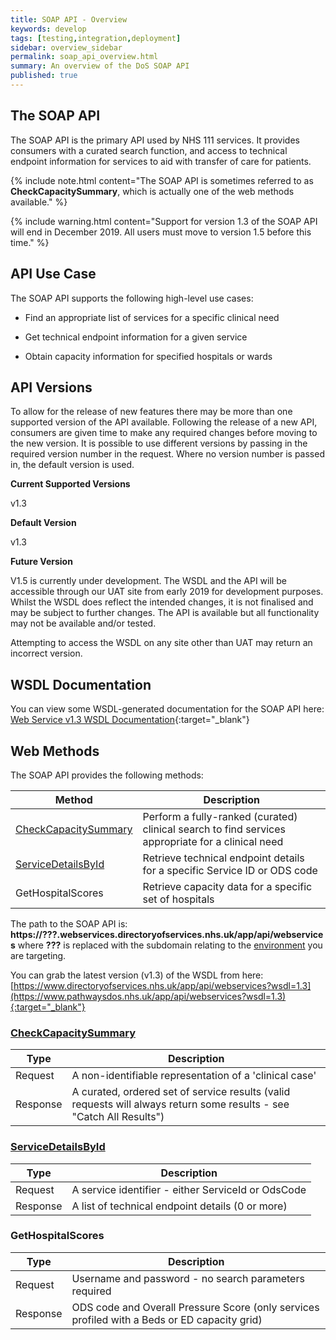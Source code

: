 ```yaml
---
title: SOAP API - Overview
keywords: develop
tags: [testing,integration,deployment]
sidebar: overview_sidebar
permalink: soap_api_overview.html
summary: An overview of the DoS SOAP API
published: true
---
```


## The SOAP API ##

The SOAP API is the primary API used by NHS 111 services. It provides consumers with a curated search function, and access to technical endpoint information for services to aid with transfer of care for patients.

{% include note.html content="The SOAP API is sometimes referred to as **CheckCapacitySummary**, which is actually one of the web methods available." %}

{% include warning.html content="Support for version 1.3 of the SOAP API will end in December 2019. All users must move to version 1.5 before this time." %}

## API Use Case ##

The SOAP API supports the following high-level use cases:

* Find an appropriate list of services for a specific clinical need

* Get technical endpoint information for a given service

* Obtain capacity information for specified hospitals or wards

## API Versions ##

To allow for the release of new features there may be more than one supported version of the API available. Following the release of a new API, consumers are given time to make any required changes before moving to the new version. It is possible to use different versions by passing in the required version number in the request. Where no version number is passed in, the default version is used.

**Current Supported Versions**

v1.3


**Default Version**

v1.3

**Future Version**

V1.5 is currently under development. The WSDL and the API will be accessible through our UAT site from early 2019 for development purposes. Whilst the WSDL does reflect the intended changes, it is not finalised and may be subject to further changes. The API is available but all functionality may not be available and/or tested.

Attempting to access the WSDL on any site other than UAT may return an incorrect version.

## WSDL Documentation ##

You can view some WSDL-generated documentation for the SOAP API here: [Web Service v1.3 WSDL Documentation](/soap_v1-3/){:target="_blank"}


## Web Methods

The SOAP API provides the following methods:

| Method               | Description                                                                             |
|----------------------|-----------------------------------------------------------------------------------------|
| [CheckCapacitySummary](/soap_api_ccs.html) | Perform a fully-ranked (curated) clinical search to find services appropriate for a clinical need |
| [ServiceDetailsById](/soap_api_sdbid.html)   | Retrieve technical endpoint details for a specific Service ID or ODS code               |
| GetHospitalScores  | Retrieve capacity data for a specific set of hospitals | 

The path to the SOAP API is: **https://???.webservices.directoryofservices.nhs.uk/app/api/webservices** where **???** is replaced with the subdomain relating to the [environment](/environments_overview.html) you are targeting.

You can grab the latest version (v1.3) of the WSDL from here: [https://www.directoryofservices.nhs.uk/app/api/webservices?wsdl=1.3](https://www.pathwaysdos.nhs.uk/app/api/webservices?wsdl=1.3){:target="_blank"}


### [CheckCapacitySummary](/soap_api_ccs.html)

| Type    | Description                                                                                                          |
|---------|----------------------------------------------------------------------------------------------------------------------|
| Request | A non-identifiable representation of a 'clinical case' |
| Response | A curated, ordered set of service results (valid requests will always return some results - see "Catch All Results") |


### [ServiceDetailsById](/soap_api_sdbid.html)
 
| Type    | Description                                                                                                          |
|---------|----------------------------------------------------------------------------------------------------------------------|
| Request | A service identifier - either ServiceId or OdsCode |
| Response | A list of technical endpoint details (0 or more) |


### GetHospitalScores

| Type    | Description                                                                                                          |
|---------|----------------------------------------------------------------------------------------------------------------------|
| Request | Username and password - no search parameters required |
| Response | ODS code and Overall Pressure Score (only services profiled with a Beds or ED capacity grid) |

